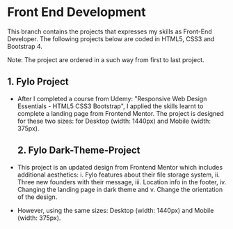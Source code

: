 # Front End Development #

This branch contains the projects that expresses my skills as Front-End Developer. The following projects below are coded in HTML5, CSS3 and Bootstrap 4. 

Note: The project are ordered in a such way from first to last project.

  ## 1. Fylo Project ##
- After I completed a course from Udemy: "Responsive Web Design Essentials - HTML5 CSS3 Bootstrap", I applied the skills learnt to complete a landing page from Frontend Mentor. The project is designed for these two sizes: for Desktop (width: 1440px) and Mobile (width: 375px).
 
  ## 2. Fylo Dark-Theme-Project ##
- This project is an updated design from Frontend Mentor which includes additional aesthetics: 
       i. Fylo features about their file storage system,
       ii. Three new founders with their message, 
       iii. Location info in the footer, 
       iv. Changing the landing page in dark theme and 
       v. Change the orientation of the design.
 
 - However, using the same sizes: Desktop (width: 1440px) and Mobile (width: 375px).
 




